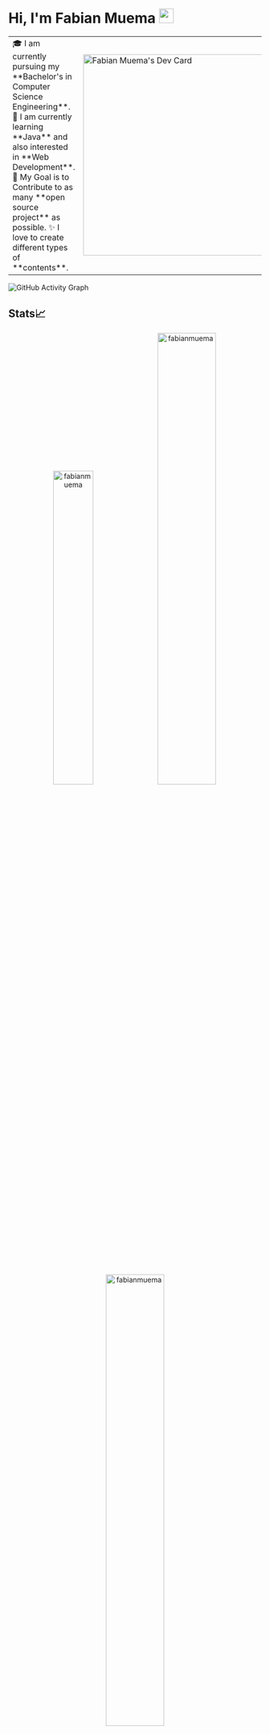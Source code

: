 # Hi, I'm Fabian Muema <img src="https://github.com/TheDudeThatCode/TheDudeThatCode/blob/master/Assets/Hi.gif" width="29px">

<table>
<tr>
  <td valign="center">
    🎓 I am currently pursuing my **Bachelor's in Computer Science Engineering**.
    🌱 I am currently learning **Java** and also interested in **Web Development**.
    🎯 My Goal is to Contribute to as many **open source project** as possible.
    ✨ I love to create different types of **contents**.
<td >
   <a href="https://app.daily.dev/fabianmuema"><img src="https://api.daily.dev/devcards/47309807ed6e4df6813ccff15bef01a4.png?r=qiu" width="400" alt="Fabian Muema's Dev Card"/></a>
  </td>

</tr>
</table>

![GitHub Activity Graph](https://activity-graph.herokuapp.com/graph?username=fabianmuema&theme=dracula&hide_border=true)

## Stats📈
<p align="center">
<img width="40%" src="https://github-readme-stats.vercel.app/api/top-langs?username=fabianmuema&show_icons=true&theme=dracula&title_color=ff8000&text_color=ffffff&bg_color=6a6a6a&locale=en&layout=compact&hide_border=true" alt="fabianmuema" /> 
<img width="48%" src="https://github-readme-stats.vercel.app/api?username=fabianmuema&show_icons=true&theme=dracula&title_color=ff8000&text_color=ffffff&bg_color=6a6a6a&locale=en&hide_border=true" alt="fabianmuema" />
<img width="48%" src="https://github-readme-streak-stats.herokuapp.com/?user=fabianmuema&theme=highcontrast&hide_border=true" alt="fabianmuema" />
</p>
